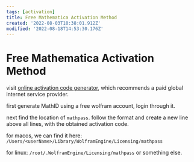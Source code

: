 ```yaml
---
tags: [activation]
title: Free Mathematica Activation Method
created: '2022-08-03T10:38:01.912Z'
modified: '2022-08-18T14:53:30.176Z'
---
```


# Free Mathematica Activation Method

visit [online activation code generator](https://ibug.io/blog/2019/05/mathematica-keygen/), which recommends a paid global internet service provider.

first generate MathID using a free wolfram account, login through it.

next find the location of `mathpass`. follow the format and create a new line above all lines, with the obtained activation code.

for macos, we can find it here:
`/Users/<userName>/Library/WolframEngine/Licensing/mathpass`

for linux:
`/root/.WolframEngine/Licensing/mathpass` or something else.
